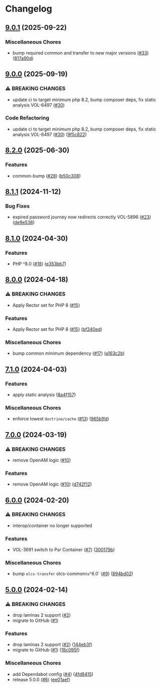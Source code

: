 # Changelog

## [9.0.1](https://github.com/dvsa/olcs-auth/compare/v9.0.0...v9.0.1) (2025-09-22)


### Miscellaneous Chores

* bump required common and transfer to new major versions ([#33](https://github.com/dvsa/olcs-auth/issues/33)) ([817a90d](https://github.com/dvsa/olcs-auth/commit/817a90d3398c848cb88da6f544654a7e73178e54))

## [9.0.0](https://github.com/dvsa/olcs-auth/compare/v8.2.0...v9.0.0) (2025-09-19)


### ⚠ BREAKING CHANGES

* update ci to target minimum php 8.2, bump composer deps, fix static analysis VOL-6497 ([#30](https://github.com/dvsa/olcs-auth/issues/30))

### Code Refactoring

* update ci to target minimum php 8.2, bump composer deps, fix static analysis VOL-6497 ([#30](https://github.com/dvsa/olcs-auth/issues/30)) ([9f5c822](https://github.com/dvsa/olcs-auth/commit/9f5c8227f83ed08cd3690cca617a1638fb4ca490))

## [8.2.0](https://github.com/dvsa/olcs-auth/compare/v8.1.1...v8.2.0) (2025-06-30)


### Features

* common-bump ([#28](https://github.com/dvsa/olcs-auth/issues/28)) ([b50c308](https://github.com/dvsa/olcs-auth/commit/b50c308721f861e5029a98943b8fc2cd586b7b64))

## [8.1.1](https://github.com/dvsa/olcs-auth/compare/v8.1.0...v8.1.1) (2024-11-12)


### Bug Fixes

* expired password journey now redirects correctly VOL-5896 ([#23](https://github.com/dvsa/olcs-auth/issues/23)) ([de9e538](https://github.com/dvsa/olcs-auth/commit/de9e538c725278456773af07b359e50cb1fdfc6e))

## [8.1.0](https://github.com/dvsa/olcs-auth/compare/v8.0.0...v8.1.0) (2024-04-30)


### Features

* PHP ^8.0 ([#18](https://github.com/dvsa/olcs-auth/issues/18)) ([e353bb7](https://github.com/dvsa/olcs-auth/commit/e353bb7f545525342ddddc01033466f368d7b778))

## [8.0.0](https://github.com/dvsa/olcs-auth/compare/v7.1.0...v8.0.0) (2024-04-18)


### ⚠ BREAKING CHANGES

* Apply Rector set for PHP 8 ([#15](https://github.com/dvsa/olcs-auth/issues/15))

### Features

* Apply Rector set for PHP 8 ([#15](https://github.com/dvsa/olcs-auth/issues/15)) ([bf240ed](https://github.com/dvsa/olcs-auth/commit/bf240ede590afef1b277587bb4b2c0435ea7e3f1))


### Miscellaneous Chores

* bump common minimum dependency ([#17](https://github.com/dvsa/olcs-auth/issues/17)) ([a163c2b](https://github.com/dvsa/olcs-auth/commit/a163c2b4442c8d546e915de9b9affe3840f5ec8e))

## [7.1.0](https://github.com/dvsa/olcs-auth/compare/v7.0.0...v7.1.0) (2024-04-03)


### Features

* apply static analysis ([8a4f157](https://github.com/dvsa/olcs-auth/commit/8a4f157716ffd9b78ca25eaeedd169be7a67700c))


### Miscellaneous Chores

* enforce lowest `doctrine/cache` ([#13](https://github.com/dvsa/olcs-auth/issues/13)) ([965b1fd](https://github.com/dvsa/olcs-auth/commit/965b1fdc4d88d8b80eeebcff507fca98cb0a8d4a))

## [7.0.0](https://github.com/dvsa/olcs-auth/compare/v6.0.0...v7.0.0) (2024-03-19)


### ⚠ BREAKING CHANGES

* remove OpenAM logic ([#10](https://github.com/dvsa/olcs-auth/issues/10))

### Features

* remove OpenAM logic ([#10](https://github.com/dvsa/olcs-auth/issues/10)) ([d742f12](https://github.com/dvsa/olcs-auth/commit/d742f12de8094896f08d9a6161f5997d3d7bac7d))

## [6.0.0](https://github.com/dvsa/olcs-auth/compare/v5.0.0...v6.0.0) (2024-02-20)


### ⚠ BREAKING CHANGES

* interop/container no longer supported

### Features

* VOL-3691 switch to Psr Container ([#7](https://github.com/dvsa/olcs-auth/issues/7)) ([300179b](https://github.com/dvsa/olcs-auth/commit/300179bc58e7c05af9ae3bf11ff16e2746fe58be))


### Miscellaneous Chores

* bump `olcs-transfer` olcs-common` to `^6.0` ([#9](https://github.com/dvsa/olcs-auth/issues/9)) ([894bd02](https://github.com/dvsa/olcs-auth/commit/894bd02f79fb21c25a39c4c696bf031710407bbb))

## [5.0.0](https://github.com/dvsa/olcs-auth/compare/v5.0.0...v5.0.0) (2024-02-14)


### ⚠ BREAKING CHANGES

* drop laminas 2 support ([#2](https://github.com/dvsa/olcs-auth/issues/2))
* migrate to GitHub ([#1](https://github.com/dvsa/olcs-auth/issues/1))

### Features

* drop laminas 2 support ([#2](https://github.com/dvsa/olcs-auth/issues/2)) ([144eb3f](https://github.com/dvsa/olcs-auth/commit/144eb3f73682efa55f284b8c523c8157bebd7def))
* migrate to GitHub ([#1](https://github.com/dvsa/olcs-auth/issues/1)) ([18c095f](https://github.com/dvsa/olcs-auth/commit/18c095f2dd4c89da0a7dae8a43588cf002234eef))


### Miscellaneous Chores

* add Dependabot config ([#4](https://github.com/dvsa/olcs-auth/issues/4)) ([4fd8415](https://github.com/dvsa/olcs-auth/commit/4fd8415aab346d38f0ec7d9d5174aaff843e8a0f))
* release 5.0.0 ([#6](https://github.com/dvsa/olcs-auth/issues/6)) ([ee01aef](https://github.com/dvsa/olcs-auth/commit/ee01aeffd54aa8fe17391895c06a1c12b8ed9406))
